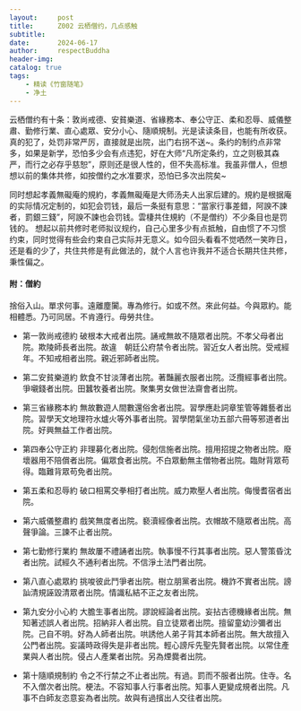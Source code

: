 ```yaml
---
layout:     post
title:      Z002 云栖僧约，几点感触
subtitle:   
date:       2024-06-17
author:     respectBuddha
header-img: 
catalog: true
tags:
    - 精读《竹窗随笔》
    - 净土
---
```


云栖僧约有十条：敦尚戒德、安貧樂道、省緣務本、奉公守正、柔和忍辱、威儀整肅、勤修行業、直心處眾、安分小心、隨順規制。光是读读条目，也能有所收获。真的犯了，处罚非常严厉，直接就是出院，出门右拐不送~。条约的制约点非常多，如果是新学，恐怕多少会有点违犯，好在大师“凡所定条约，立之则极其森严，而行之必存乎慈恕”，原则还是很人性的，但不失高标准。我虽非僧人，但想想以前的集体共修，如按僧约之水准要求，恐怕已多次出院矣~

同时想起孝義無礙庵的規約，孝義無礙庵是大师汤夫人出家后建的。規約是根据庵的实际情况定制的，如犯会罚钱，最后一条挺有意思：“當家行事差錯，阿諛不諫者，罰銀三錢”，阿諛不諫也会罚钱。雲棲共住規約（不是僧约）不少条目也是罚钱的。
想起以前共修时老师拟议规约，自己心里多少有点抵触，自由惯了不习惯约束，同时觉得有些会约束自己实际并无意义。如今回头看看不觉哂然一笑昨日，还是看的少了，共住共修是有此做法的，就个人言也许我并不适合长期共住共修，秉性偏之。

#### 附：僧約
捨俗入山。單求何事。遠離塵闠。專為修行。如或不然。來此何益。今與眾約。能相體悉。乃可同居。不肯遵行。毋勞共住。

- 第一敦尚戒德約
破根本大戒者出院。誦戒無故不隨眾者出院。不孝父母者出院。欺陵師長者出院。故違　朝廷公府禁令者出院。習近女人者出院。受戒經年。不知戒相者出院。親近邪師者出院。

- 第二安貧樂道約
飲食不甘淡薄者出院。著豔麗衣服者出院。泛攬經事者出院。爭嚫錢者出院。田蠶牧養者出院。聚集男女做世法齋會者出院。

- 第三省緣務本約
無故數遊人間數還俗舍者出院。習學應赴詞章笙管等雜藝者出院。習學天文地理符水爐火等外事者出院。習學閉氣坐功五部六冊等邪道者出院。好興無益工作者出院。

- 第四奉公守正約
非理募化者出院。侵剋信施者出院。擅用招提之物者出院。廢壞器用不陪償者出院。偏眾食者出院。不白眾動無主僧物者出院。臨財背眾苟得。臨難背眾苟免者出院。

- 第五柔和忍辱約
破口相罵交拳相打者出院。威力欺壓人者出院。侮慢耆宿者出院。

- 第六威儀整肅約
戲笑無度者出院。褻瀆經像者出院。衣帽故不隨眾者出院。高聲爭論。三諫不止者出院。

- 第七勤修行業約
無故屢不禮誦者出院。執事慢不行其事者出院。惡人警策昏沈者出院。試經久不通利者出院。不信淨土法門者出院。

- 第八直心處眾約
挑唆彼此鬥爭者出院。樹立朋黨者出院。機詐不實者出院。謗訕清規誣毀清眾者出院。情識私結不正之友者出院。

- 第九安分小心約
大膽生事者出院。謬說經論者出院。妄拈古德機緣者出院。無知著述誤人者出院。招納非人者出院。自立徒眾者出院。擅留童幼沙彌者出院。己自不明。好為人師者出院。哄誘他人弟子背其本師者出院。無大故擅入公門者出院。妄議時政得失是非者出院。輕心謗斥先聖先賢者出院。以常住產業與人者出院。侵占人產業者出院。另為煙爨者出院。

- 第十隨順規制約
令之不行禁之不止者出院。有過。罰而不服者出院。住寺。名不入僧次者出院。梗法。不容知事人行事者出院。知事人更變成規者出院。凡事不白師友恣意妄為者出院。故與有過擯出人交往者出院。
